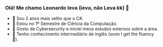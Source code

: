 ### Olá! Me chamo Leonardo Ieva (ieva, não Leva kk) 👋

- 🥳 Sou 2 anos mais velho que o C#.
- 🌱 Estou no 1º Semestre de Ciência da Computação.
- 👯 Gosto de Cybersecurity e iniciei meus estudos externos sobre a área.
- 💬 Tenho conhecimento intermediário de inglês (soon I get the fluency 🙏).

